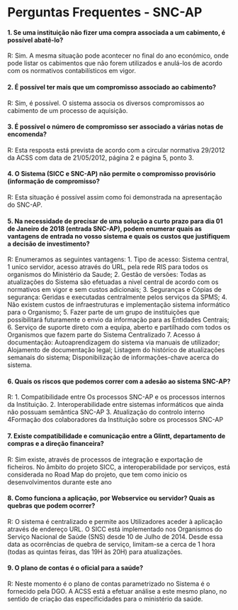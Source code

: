 # Perguntas Frequentes - SNC-AP

#### 1. Se uma instituição não fizer uma compra associada a um cabimento, é possível abatê-lo?
R: Sim. A mesma situação pode acontecer no final do ano económico, onde pode listar os cabimentos que não forem utilizados e anulá-los de acordo com os normativos contabilísticos em vigor.

#### 2. É possível ter mais que um compromisso associado ao cabimento?
R: Sim, é possível. O sistema associa os diversos compromissos ao cabimento de um processo de aquisição.

#### 3. É possível o número de compromisso ser associado a várias notas de encomenda?
R: Esta resposta está prevista de acordo com a circular normativa 29/2012 da ACSS com data de 21/05/2012, página 2 e página 5, ponto 3.

#### 4. O Sistema (SICC e SNC-AP) não permite o compromisso provisório (informação de compromisso?
R: Esta situação é possível assim como foi demonstrada na apresentação do SNC-AP.

#### 5. Na necessidade de precisar de uma solução a curto prazo para dia 01 de Janeiro de 2018 (entrada SNC-AP), podem enumerar quais as vantagens de entrada no vosso sistema e quais os custos que justifiquem a decisão de investimento?
R: Enumeramos as seguintes vantagens:
	1. Tipo de acesso: Sistema central, 1 unico servidor, acesso através do URL, pela rede RIS para todos os organismos do Ministério da Saude;
	2. Gestão de versões: Todas as atualizações do Sistema são efetuadas a nivel central de acordo com os normativos em vigor e sem custos adicionais;
	3. Seguranças e Cópias de segurança: Geridas e executadas centralmente pelos serviços da SPMS;
	4. Não existem custos de infraestruturas e implementação sistema informático para o Organismo;
	5. Fazer parte de um grupo de instituições que possibilitará futuramente o envio da informação para as Entidades Centrais;
	6. Serviço de suporte direto com a equipa, aberto e partilhado com todos os Organismos que fazem parte do Sistema Centralizado
	7. Acesso á documentação: Autoaprendizagem do sistema via manuais de utilizador; Alojamento de documentação legal; Listagem do histórico de atualizações semanais do sistema; Disponibilização de informações-chave acerca do sistema.

#### 6. Quais os riscos que podemos correr com a adesão ao sistema SNC-AP?
R: 	1. Compatibilidade entre Os processos SNC-AP e os processos internos da Instituição.
	2. Interoperabilidade entre sistemas informáticos que ainda não possuam semântica SNC-AP
	3. Atualização do controlo interno
	4Formação dos colaboradores da Instituição sobre os processos SNC-AP

#### 7. Existe compatibilidade e comunicação entre a Glintt, departamento de compras e a direção financeira?
R: Sim existe, através de processos de integração e exportação de ficheiros. No âmbito do projeto SICC, a interoperabilidade por serviços, está considerada no Road Map do projeto, que tem como inicio os desenvolvimentos durante este ano

#### 8. Como funciona a aplicação, por Webservice ou servidor? Quais as quebras que podem ocorrer?
R: O sistema é centralizado e permite aos Utilizadores aceder à aplicação através de endereço URL. O SICC está implementado nos Organismos do Serviço Nacional de Saúde (SNS) desde 10 de Julho de 2014. Desde essa data as ocorrências de quebra de serviço, limitam-se a cerca de 1 hora (todas as quintas feiras, das 19H às 20H) para atualizações.

#### 9. O plano de contas é o oficial para a saúde?
R: Neste momento é o plano de contas parametrizado no Sistema é o fornecido pela DGO. A ACSS está a efetuar análise a este mesmo plano, no sentido de criação das especificidades para o ministério da saúde.
